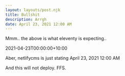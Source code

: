 ```yaml
---
layout: layouts/post.njk
title: Bullshit
description: Arrgh
date: April 23, 2021 12:00 AM
---
```

Mmm.. the above is what eleventy is expecting..

2021-04-23T00:00:00+10:00

Aber, netlifycms is just stating April 23, 2021 12:00 AM



And this will not deploy.  FFS.